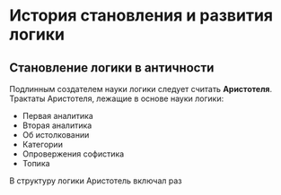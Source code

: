 # История становления и развития логики

## Становление логики в античности

Подлинным создателем науки логики следует считать **Аристотеля**. Трактаты Аристотеля, лежащие в основе науки логики:
- Первая аналитика
- Вторая аналитика
- Об истолковании
- Категории
- Опровержения софистика
- Топика

В структуру логики Аристотель включал раз